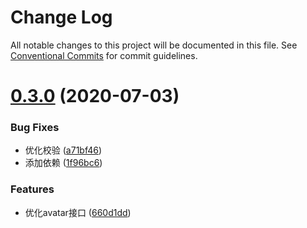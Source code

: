 # Change Log

All notable changes to this project will be documented in this file.
See [Conventional Commits](https://conventionalcommits.org) for commit guidelines.

# [0.3.0](https://github.com/nu-system/react/compare/@_nu/react-avatar@0.2.3...@_nu/react-avatar@0.3.0) (2020-07-03)


### Bug Fixes

* 优化校验 ([a71bf46](https://github.com/nu-system/react/commit/a71bf46d8181e4f870c43f635ae4fcf4e01ebe83))
* 添加依赖 ([1f96bc6](https://github.com/nu-system/react/commit/1f96bc6d0df16f6b25fb34dcb6df0f811d521056))


### Features

* 优化avatar接口 ([660d1dd](https://github.com/nu-system/react/commit/660d1dd5c34a4949187a82328e508a2e483e6c52))
